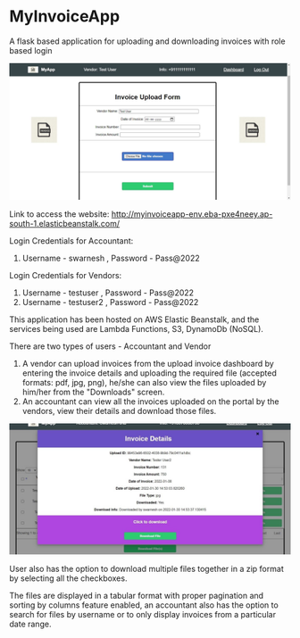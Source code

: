 # MyInvoiceApp
A flask based application for uploading and downloading invoices with role based login

![alt text](https://github.com/SwarneshJ/MyInvoiceApp/blob/9afb5c36bd5bbe077ce02a07a756b5a33da2fe00/screenshots/Capture3.JPG?raw=true)

Link to access the website: http://myinvoiceapp-env.eba-pxe4neey.ap-south-1.elasticbeanstalk.com/

Login Credentials for Accountant:
1. Username - swarnesh , Password - Pass@2022

Login Credentials for Vendors:
1. Username - testuser , Password - Pass@2022
2. Username - testuser2 , Password - Pass@2022

This application has been hosted on AWS Elastic Beanstalk, and the services being used are Lambda Functions, S3, DynamoDb (NoSQL).

There are two types of users - Accountant and Vendor

1. A vendor can upload invoices from the upload invoice dashboard by entering the invoice details and uploading the required file (accepted formats: pdf, jpg, png),
he/she can also view the files uploaded by him/her from the "Downloads" screen.
2. An accountant can view all the invoices uploaded on the portal by the vendors, view their details and download those files.

![alt text](https://github.com/SwarneshJ/MyInvoiceApp/blob/9afb5c36bd5bbe077ce02a07a756b5a33da2fe00/screenshots/Capture.JPG?raw=true)

User also has the option to download multiple files together in a zip format by selecting all the checkboxes.

The files are displayed in a tabular format with proper pagination and sorting by columns feature enabled, an accountant also has the option to search for files by username or
to only display invoices from a particular date range.
